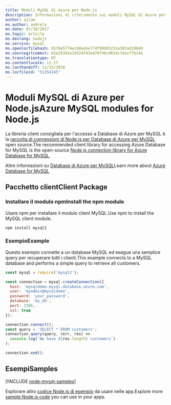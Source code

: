 ```yaml
---
title: Moduli MySQL di Azure per Node.js
description: Informazioni di riferimento sui moduli MySQL di Azure per Node.js
author: ajlam
ms.author: andrela
ms.date: 07/18/2017
ms.topic: article
ms.devlang: nodejs
ms.service: mysql
ms.openlocfilehash: 557645774ecb0ea5e774f99d03251a303ad19660
ms.sourcegitcommit: b1e29342a19524f43ed70f4bc961dcfdacffb14a
ms.translationtype: HT
ms.contentlocale: it-IT
ms.lasthandoff: 11/15/2018
ms.locfileid: "51354145"
---
```

# <a name="azure-mysql-modules-for-nodejs"></a><span data-ttu-id="337d0-103">Moduli MySQL di Azure per Node.js</span><span class="sxs-lookup"><span data-stu-id="337d0-103">Azure MySQL modules for Node.js</span></span>

<span data-ttu-id="337d0-104">La libreria client consigliata per l'accesso a Database di Azure per MySQL è la [raccolta di connessioni di Node.js per Database di Azure per MySQL](https://github.com/sidorares/node-mysql2) open source.</span><span class="sxs-lookup"><span data-stu-id="337d0-104">The recommended client library for accessing Azure Database for MySQL is the open-source [Node.js connection library for Azure Database for MySQL](https://github.com/sidorares/node-mysql2).</span></span> 

<span data-ttu-id="337d0-105">Altre informazioni su [Database di Azure per MySQL](https://docs.microsoft.com/azure/MySQL/)</span><span class="sxs-lookup"><span data-stu-id="337d0-105">Learn more about [Azure Database for MySQL](https://docs.microsoft.com/azure/MySQL/)</span></span>

## <a name="client-package"></a><span data-ttu-id="337d0-106">Pacchetto client</span><span class="sxs-lookup"><span data-stu-id="337d0-106">Client Package</span></span>

### <a name="install-the-npm-module"></a><span data-ttu-id="337d0-107">Installare il modulo npm</span><span class="sxs-lookup"><span data-stu-id="337d0-107">Install the npm module</span></span>

<span data-ttu-id="337d0-108">Usare npm per installare il modulo client MySQL.</span><span class="sxs-lookup"><span data-stu-id="337d0-108">Use npm to install the MySQL client module.</span></span>

```bash
npm install mysql2
```   

### <a name="example"></a><span data-ttu-id="337d0-109">Esempio</span><span class="sxs-lookup"><span data-stu-id="337d0-109">Example</span></span>

<span data-ttu-id="337d0-110">Questo esempio connette a un database MySQL ed esegue una semplice query per recuperare tutti i clienti.</span><span class="sxs-lookup"><span data-stu-id="337d0-110">This example connects to a MySQL database and performs a simple query to retrieve all customers.</span></span>

```javascript
const mysql = require('mysql2');

const connection = mysql.createConnection({
  host: 'mysqldemo.mysql.database.azure.com',
  user: 'myadmin@mysqldemo',
  password: 'your_password',
  database: 'my_db',
  port: 3306,
  ssl: true
});

connection.connect();
const query = 'SELECT * FROM customers';
connection.query(query, (err, res) =>
  console.log(`We have ${res.length} customers`)
);

connection.end();
```

## <a name="samples"></a><span data-ttu-id="337d0-111">Esempi</span><span class="sxs-lookup"><span data-stu-id="337d0-111">Samples</span></span>

[!INCLUDE [node-mysql-samples](../docs-ref-conceptual/includes/mysql-samples.md)]

<span data-ttu-id="337d0-112">Esplorare altro [codice Node.js di esempio](https://azure.microsoft.com/resources/samples/?platform=nodejs) da usare nelle app.</span><span class="sxs-lookup"><span data-stu-id="337d0-112">Explore more [sample Node.js code](https://azure.microsoft.com/resources/samples/?platform=nodejs) you can use in your apps.</span></span>
